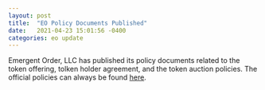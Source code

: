 ```yaml
---
layout: post
title:  "EO Policy Documents Published"
date:   2021-04-23 15:01:56 -0400
categories: eo update
---
```

Emergent Order, LLC has published its policy documents related to the token offering, tolken holder agreement, and the token auction policies. The official policies can always be found [here].

[here]: https://emergentorder.io/EO_Policies.html
